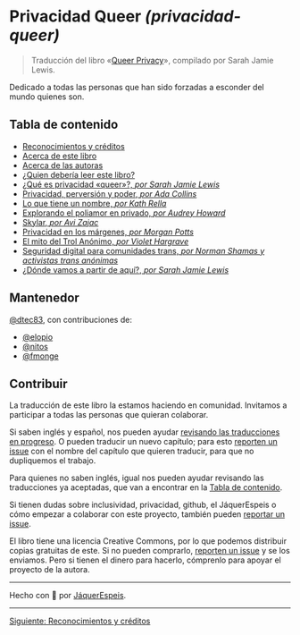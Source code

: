 # Privacidad Queer _(privacidad-queer)_

> Traducción del libro «[Queer Privacy](https://leanpub.com/queerprivacy)»,
compilado por Sarah Jamie Lewis.

Dedicado a todas las personas que han sido forzadas a esconder del mundo
quienes son.

## Tabla de contenido

 * [Reconocimientos y créditos](reconocimientos-creditos.md)
 * [Acerca de este libro](acerca-del-libro.md)
 * [Acerca de las autoras](acerca-de-autoras.md)
 * [¿Quien debería leer este libro?](quien-deberia-leer.md)
 * [¿Qué es privacidad «queer»?, *por Sarah Jamie Lewis*](que-es-privacidad-queer.md)
 * [Privacidad, perversión y poder, *por Ada Collins*](privacidad-perversion-poder.md)
 * [Lo que tiene un nombre, *por Kath Rella*](lo-que-tiene-un-nombre.md)
 * [Explorando el poliamor en privado, *por Audrey Howard*](explorando-poliamor.md)
 * [Skylar, *por Avi Zajac*](skylar.md)
 * [Privacidad en los márgenes, *por Morgan Potts*](privacidad-margenes.md)
 * [El mito del Trol Anónimo, *por Violet Hargrave*](el-mito-del-trol-anonimo.md)
 * [Seguridad digital para comunidades trans, *por Norman Shamas y activistas trans anónimas*](seguridad-digital.md)
 * [¿Dónde vamos a partir de aquí?, *por Sarah Jamie Lewis*](donde-vamos.md)

## Mantenedor

[@dtec83](https://github.com/dtec83), con contribuciones de:

* [@elopio](https://github.com/elopio)
* [@nitos](https://github.com/nitos)
* [@fmonge](https://github.com/fmonge)

## Contribuir

La traducción de este libro la estamos haciendo en comunidad. Invitamos a
participar a todas las personas que quieran colaborar.

Si saben inglés y español, nos pueden ayudar
[revisando las traducciones en progreso](https://github.com/JaquerEspeis/privacidad-queer/pulls).
O pueden traducir un nuevo capítulo; para esto
[reporten un issue](https://github.com/JaquerEspeis/privacidad-queer/issues/new)
con el nombre del capítulo que quieren traducir, para que no dupliquemos el
trabajo.

Para quienes no saben inglés, igual nos pueden ayudar revisando las
traducciones ya aceptadas, que van a encontrar en la
[Tabla de contenido](#tabla-de-contenido).

Si tienen dudas sobre inclusividad, privacidad, github, el JáquerEspeis o cómo
empezar a colaborar con este proyecto, también pueden
[reportar un issue](https://github.com/JaquerEspeis/privacidad-queer/issues/new).

El libro tiene una licencia Creative Commons, por lo que podemos distribuir
copias gratuitas de este. Si no pueden comprarlo,
[reporten un issue](https://github.com/JaquerEspeis/privacidad-queer/issues/new)
y se los enviamos. Pero si tienen el dinero para hacerlo, cómprenlo para apoyar
el proyecto de la autora.

***

Hecho con :rainbow: por [JáquerEspeis](https://github.com/jaquerespeis).

***

[Siguiente: Reconocimientos y créditos](reconocimientos-creditos.md)